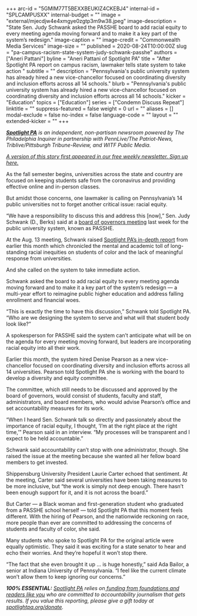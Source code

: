 +++
arc-id = "5GMIM77T5BEXXBEUKIZ4CKEBJ4"
internal-id = "SPLCAMPUSXX"
internal-budget = ""
image = "external/mjecdjw4e4xmgye0zgtp3m9w38.jpeg"
image-description = "State Sen. Judy Schwank asked the PASSHE board to add racial equity to every meeting agenda moving forward and to make it a key part of the system’s redesign."
image-caption = ""
image-credit = "Commonwealth Media Services"
image-size = ""
published = 2020-08-24T10:00:00Z
slug = "pa-campus-racism-state-system-judy-schwank-passhe"
authors = ["Aneri Pattani"]
byline = "Aneri Pattani of Spotlight PA"
title = "After Spotlight PA report on campus racism, lawmaker tells state system to take action "
subtitle = ""
description = "Pennsylvania's public university system has already hired a new vice-chancellor focused on coordinating diversity and inclusion efforts across all 14 schools."
blurb = "Pennsylvania's public university system has already hired a new vice-chancellor focused on coordinating diversity and inclusion efforts across all 14 schools."
kicker = "Education"
topics = ["Education"]
series = ["Condemn Discuss Repeat"]
linktitle = ""
suppress-featured = false
weight = 0
url = ""
aliases = []
modal-exclude = false
no-index = false
language-code = ""
layout = ""
extended-kicker = ""
+++

<a href="https://www.spotlightpa.org/"><i><b>Spotlight PA</b></i></a><i> is an independent, non-partisan newsroom powered by The Philadelphia Inquirer in partnership with PennLive/The Patriot-News, Triblive/Pittsburgh Tribune-Review, and WITF Public Media. </i>

<a href="https://www.spotlightpa.org/newsletters" target=_blank><i>A version of this story first appeared in our free weekly newsletter. Sign up here.</i></a>

As the fall semester begins, universities across the state and country are focused on keeping students safe from the coronavirus and providing effective online and in-person classes.

But amidst those concerns, one lawmaker is calling on Pennsylvania’s 14 public universities not to forget another critical issue: racial equity.

“We have a responsibility to discuss this and address this [now],” Sen. Judy Schwank (D., Berks) said at a <a href="https://www.youtube.com/watch?v=8BELoWpdxIg&feature=youtu.be">board of governors meeting</a> last week for the public university system, known as PASSHE.

At the Aug. 13 meeting, Schwank raised <a href="https://www.spotlightpa.org/news/2020/08/pennsylvania-public-universities-colleges-campus-racism/">Spotlight PA’s in-depth report</a> from earlier this month which chronicled the mental and academic toll of long-standing racial inequities on students of color and the lack of meaningful response from universities.

And she called on the system to take immediate action.

Schwank asked the board to add racial equity to every meeting agenda moving forward and to make it a key part of the system’s redesign — a multi-year effort to reimagine public higher education and address falling enrollment and financial woes. 

<script src="https://www.spotlightpa.org/embed.js" async></script><div data-spl-embed-version="1" data-spl-src="https://www.spotlightpa.org/embeds/donate/?teaser_text=Spotlight%20PA%20provides%20essential%2C%20public-service%20journalism%20thanks%20to%20readers%20like%20you.%20Help%20us%20continue%20that%20critical%20work."></div>

“This is exactly the time to have this discussion,” Schwank told Spotlight PA. “Who are we designing the system to serve and what will that student body look like?” 

A spokesperson for PASSHE said the system can’t anticipate what will be on the agenda for every meeting moving forward, but leaders are incorporating racial equity into all their work.

Earlier this month, the system hired Denise Pearson as a new vice-chancellor focused on coordinating diversity and inclusion efforts across all 14 universities. Pearson told Spotlight PA she is working with the board to develop a diversity and equity committee.

The committee, which still needs to be discussed and approved by the board of governors, would consist of students, faculty and staff, administrators, and board members, who would advise Pearson’s office and set accountability measures for its work.

“When I heard Sen. Schwank talk so directly and passionately about the importance of racial equity, I thought, ‘I’m at the right place at the right time,’” Pearson said in an interview. “My processes will be transparent and I expect to be held accountable.”

Schwank said accountability can’t stop with one administrator, though. She raised the issue at the meeting because she wanted all her fellow board members to get invested.

Shippensburg University President Laurie Carter echoed that sentiment. At the meeting, Carter said several universities have been taking measures to be more inclusive, but “the work is simply not deep enough. There hasn’t been enough support for it, and it is not across the board.”

<script src="https://www.spotlightpa.org/embed.js" async></script><div data-spl-embed-version="1" data-spl-src="https://www.spotlightpa.org/embeds/newsletter/"></div>

But Carter — a Black woman and first-generation student who graduated from a PASSHE school herself — told Spotlight PA that this moment feels different. With the hiring of Pearson, and the nationwide reckoning on race, more people than ever are committed to addressing the concerns of students and faculty of color, she said.

Many students who spoke to Spotlight PA for the original article were equally optimistic. They said it was exciting for a state senator to hear and echo their worries. And they’re hopeful it won’t stop there.

“The fact that she even brought it up ... is huge honestly,” said Ada Bailor, a senior at Indiana University of Pennsylvania. “I feel like the current climate won’t allow them to keep ignoring our concerns.”

<i><b>100% ESSENTIAL:</b></i> <a href="https://www.spotlightpa.org/"><i>Spotlight PA</i></a><i> relies on</i><a href="https://www.spotlightpa.org/support"><i> funding from foundations and readers like you</i></a><i> who are committed to accountability journalism that gets results. If you value this reporting, please give a gift today at </i><a href="http://spotlightpa.org/donate"><i>spotlightpa.org/donate</i></a><i>.</i>
